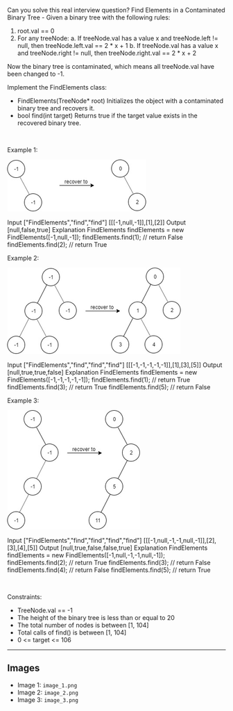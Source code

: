 Can you solve this real interview question? Find Elements in a Contaminated Binary Tree - Given a binary tree with the following rules:

 1. root.val == 0
 2. For any treeNode:
    a. If treeNode.val has a value x and treeNode.left != null, then treeNode.left.val == 2 * x + 1
    b. If treeNode.val has a value x and treeNode.right != null, then treeNode.right.val == 2 * x + 2

Now the binary tree is contaminated, which means all treeNode.val have been changed to -1.

Implement the FindElements class:

 * FindElements(TreeNode* root) Initializes the object with a contaminated binary tree and recovers it.
 * bool find(int target) Returns true if the target value exists in the recovered binary tree.

 

Example 1:

![Example 1](./image_1.png)


Input
["FindElements","find","find"]
[[[-1,null,-1]],[1],[2]]
Output
[null,false,true]
Explanation
FindElements findElements = new FindElements([-1,null,-1]); 
findElements.find(1); // return False 
findElements.find(2); // return True 

Example 2:

![Example 2](./image_2.png)


Input
["FindElements","find","find","find"]
[[[-1,-1,-1,-1,-1]],[1],[3],[5]]
Output
[null,true,true,false]
Explanation
FindElements findElements = new FindElements([-1,-1,-1,-1,-1]);
findElements.find(1); // return True
findElements.find(3); // return True
findElements.find(5); // return False

Example 3:

![Example 3](./image_3.png)


Input
["FindElements","find","find","find","find"]
[[[-1,null,-1,-1,null,-1]],[2],[3],[4],[5]]
Output
[null,true,false,false,true]
Explanation
FindElements findElements = new FindElements([-1,null,-1,-1,null,-1]);
findElements.find(2); // return True
findElements.find(3); // return False
findElements.find(4); // return False
findElements.find(5); // return True


 

Constraints:

 * TreeNode.val == -1
 * The height of the binary tree is less than or equal to 20
 * The total number of nodes is between [1, 104]
 * Total calls of find() is between [1, 104]
 * 0 <= target <= 106

---

## Images

- Image 1: `image_1.png`
- Image 2: `image_2.png`
- Image 3: `image_3.png`
